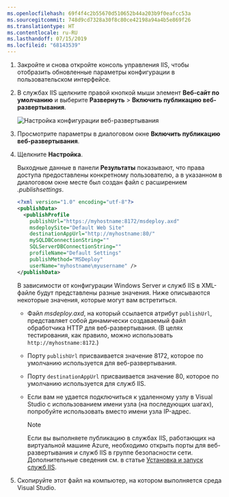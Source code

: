 ```yaml
---
ms.openlocfilehash: 69f4f4c2b55670d510652b44a203b9f0eafcc53a
ms.sourcegitcommit: 748d9cd7328a30f8c80ce42198a94a4b5e869f26
ms.translationtype: HT
ms.contentlocale: ru-RU
ms.lasthandoff: 07/15/2019
ms.locfileid: "68143539"
---
```


1. Закройте и снова откройте консоль управления IIS, чтобы отобразить обновленные параметры конфигурации в пользовательском интерфейсе.

2. В службах IIS щелкните правой кнопкой мыши элемент **Веб-сайт по умолчанию** и выберите **Развернуть** > **Включить публикацию веб-развертывания**.

    ![Настройка конфигурации веб-развертывания](../../deployment/media/tutorial-configure-web-deploy-publishing.png)

3. Просмотрите параметры в диалоговом окне **Включить публикацию веб-развертывания**.

4. Щелкните **Настройка**.

    Выходные данные в панели **Результаты** показывают, что права доступа предоставлены конкретному пользователю, а в указанном в диалоговом окне месте был создан файл с расширением *.publishsettings*.

    ```xml
    <?xml version="1.0" encoding="utf-8"?>
    <publishData>
      <publishProfile
        publishUrl="https://myhostname:8172/msdeploy.axd"
        msdeploySite="Default Web Site"
        destinationAppUrl="http://myhostname:80/"
        mySQLDBConnectionString=""
        SQLServerDBConnectionString=""
        profileName="Default Settings"
        publishMethod="MSDeploy"
        userName="myhostname\myusername" />
    </publishData>
    ```

    В зависимости от конфигурации Windows Server и служб IIS в XML-файле будут представлены разные значения. Ниже описываются некоторые значения, которые могут вам встретиться.

   * Файл *msdeploy.axd*, на который ссылается атрибут `publishUrl`, представляет собой динамически создаваемый файл обработчика HTTP для веб-развертывания. (В целях тестирования, как правило, можно использовать `http://myhostname:8172`.)
   * Порту `publishUrl` присваивается значение 8172, которое по умолчанию используется для веб-развертывания.
   * Порту `destinationAppUrl` присваивается значение 80, которое по умолчанию используется для служб IIS.
   * Если вам не удается подключиться к удаленному узлу в Visual Studio с использованием имени узла (на последующих шагах), попробуйте использовать вместо имени узла IP-адрес.

     > [!NOTE]
     > Если вы выполняете публикацию в службах IIS, работающих на виртуальной машине Azure, необходимо открыть порты для веб-развертывания и служб IIS в группе безопасности сети. Дополнительные сведения см. в статье [Установка и запуск служб IIS](/azure/virtual-machines/windows/quick-create-portal#install-web-server).

5. Скопируйте этот файл на компьютер, на котором выполняется среда Visual Studio.
